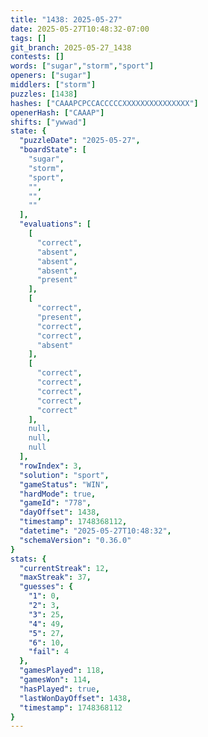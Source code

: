 ```yaml
---
title: "1438: 2025-05-27"
date: 2025-05-27T10:48:32-07:00
tags: []
git_branch: 2025-05-27_1438
contests: []
words: ["sugar","storm","sport"]
openers: ["sugar"]
middlers: ["storm"]
puzzles: [1438]
hashes: ["CAAAPCPCCACCCCCXXXXXXXXXXXXXXX"]
openerHash: ["CAAAP"]
shifts: ["ywwad"]
state: {
  "puzzleDate": "2025-05-27",
  "boardState": [
    "sugar",
    "storm",
    "sport",
    "",
    "",
    ""
  ],
  "evaluations": [
    [
      "correct",
      "absent",
      "absent",
      "absent",
      "present"
    ],
    [
      "correct",
      "present",
      "correct",
      "correct",
      "absent"
    ],
    [
      "correct",
      "correct",
      "correct",
      "correct",
      "correct"
    ],
    null,
    null,
    null
  ],
  "rowIndex": 3,
  "solution": "sport",
  "gameStatus": "WIN",
  "hardMode": true,
  "gameId": "778",
  "dayOffset": 1438,
  "timestamp": 1748368112,
  "datetime": "2025-05-27T10:48:32",
  "schemaVersion": "0.36.0"
}
stats: {
  "currentStreak": 12,
  "maxStreak": 37,
  "guesses": {
    "1": 0,
    "2": 3,
    "3": 25,
    "4": 49,
    "5": 27,
    "6": 10,
    "fail": 4
  },
  "gamesPlayed": 118,
  "gamesWon": 114,
  "hasPlayed": true,
  "lastWonDayOffset": 1438,
  "timestamp": 1748368112
}
---
```

<!-- more -->
